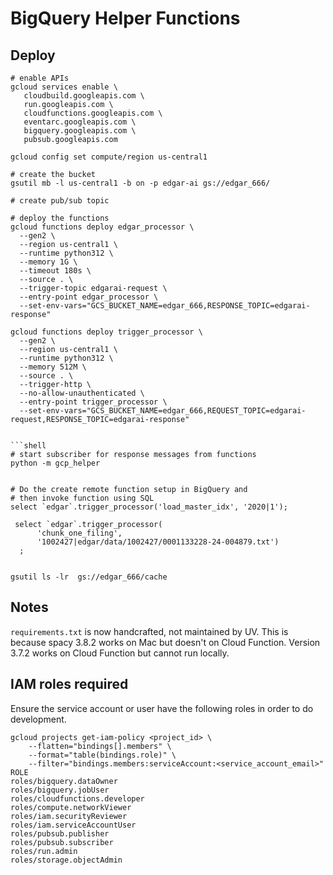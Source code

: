 # BigQuery Helper Functions

## Deploy

```shell
# enable APIs
gcloud services enable \
   cloudbuild.googleapis.com \
   run.googleapis.com \
   cloudfunctions.googleapis.com \
   eventarc.googleapis.com \
   bigquery.googleapis.com \
   pubsub.googleapis.com

gcloud config set compute/region us-central1

# create the bucket
gsutil mb -l us-central1 -b on -p edgar-ai gs://edgar_666/

# create pub/sub topic

# deploy the functions
gcloud functions deploy edgar_processor \
  --gen2 \
  --region us-central1 \
  --runtime python312 \
  --memory 1G \
  --timeout 180s \
  --source . \
  --trigger-topic edgarai-request \
  --entry-point edgar_processor \
  --set-env-vars="GCS_BUCKET_NAME=edgar_666,RESPONSE_TOPIC=edgarai-response"

gcloud functions deploy trigger_processor \
  --gen2 \
  --region us-central1 \
  --runtime python312 \
  --memory 512M \
  --source . \
  --trigger-http \
  --no-allow-unauthenticated \
  --entry-point trigger_processor \
  --set-env-vars="GCS_BUCKET_NAME=edgar_666,REQUEST_TOPIC=edgarai-request,RESPONSE_TOPIC=edgarai-response"


```shell
# start subscriber for response messages from functions
python -m gcp_helper


# Do the create remote function setup in BigQuery and
# then invoke function using SQL
select `edgar`.trigger_processor('load_master_idx', '2020|1');

 select `edgar`.trigger_processor(
      'chunk_one_filing',
      '1002427|edgar/data/1002427/0001133228-24-004879.txt')
  ;


gsutil ls -lr  gs://edgar_666/cache

```

## Notes
```requirements.txt``` is now handcrafted, not maintained by UV. This is because spacy 3.8.2 works on Mac but doesn't on Cloud Function. Version 3.7.2 works on Cloud Function but cannot run locally.

## IAM roles required
Ensure the service account or user have the following roles in order to do development.

```shell
gcloud projects get-iam-policy <project_id> \
    --flatten="bindings[].members" \
    --format="table(bindings.role)" \
    --filter="bindings.members:serviceAccount:<service_account_email>"
ROLE
roles/bigquery.dataOwner
roles/bigquery.jobUser
roles/cloudfunctions.developer
roles/compute.networkViewer
roles/iam.securityReviewer
roles/iam.serviceAccountUser
roles/pubsub.publisher
roles/pubsub.subscriber
roles/run.admin
roles/storage.objectAdmin
```
